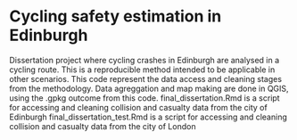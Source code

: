 # Cycling safety estimation in Edinburgh
Dissertation project where cycling crashes in Edinburgh are analysed in a cycling route. This is a reproducible method intended to be applicable in other scenarios.
This code represent the data access and cleaning stages from the methodology. Data agreggation and map making are done in QGIS, using the .gpkg outcome from this code.
final_dissertation.Rmd is a script for accessing and cleaning collision and casualty data from the city of Edinburgh
final_dissertation_test.Rmd is a script for accessing and cleaning collision and casualty data from the city of London
